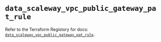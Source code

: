 # `data_scaleway_vpc_public_gateway_pat_rule`

Refer to the Terraform Registory for docs: [`data_scaleway_vpc_public_gateway_pat_rule`](https://registry.terraform.io/providers/scaleway/scaleway/2.18.0/docs/data-sources/vpc_public_gateway_pat_rule).
